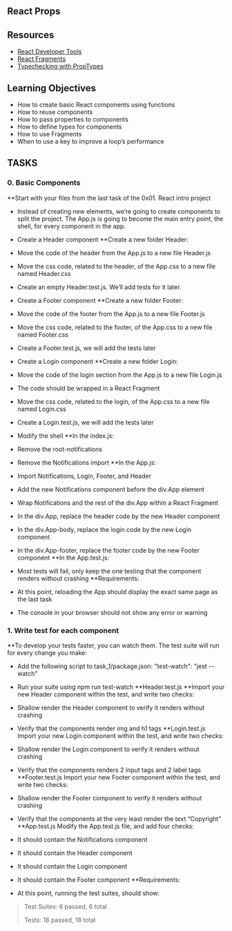 ## React Props
## Resources
- [React Developer Tools](https://intranet.alxswe.com/rltoken/2vQpS-pQNQ474_yClKpi2w)
- [React Fragments](https://intranet.alxswe.com/rltoken/SgREL186-Dva8j-rT099sw)
- [Typechecking with PropTypes](https://intranet.alxswe.com/rltoken/bZm1DeolwnK9dHCRFhq-Qw)

## Learning Objectives
- How to create basic React components using functions
- How to reuse components
- How to pass properties to components
- How to define types for components
- How to use Fragments
- When to use a key to improve a loop’s performance

## TASKS
### 0. Basic Components
**Start with your files from the last task of the 0x01. React intro project

- Instead of creating new elements, we’re going to create components to split the project. The App.js is going to become the main entry point, the shell, for every component in the app.

- Create a Header component
**Create a new folder Header:

- Move the code of the header from the App.js to a new file Header.js
- Move the css code, related to the header, of the App.css to a new file named Header.css
- Create an empty Header.test.js. We’ll add tests for it later.
- Create a Footer component
**Create a new folder Footer:

- Move the code of the footer from the App.js to a new file Footer.js
- Move the css code, related to the footer, of the App.css to a new file named Footer.css
- Create a Footer.test.js, we will add the tests later
- Create a Login component
**Create a new folder Login:

- Move the code of the login section from the App.js to a new file Login.js
- The code should be wrapped in a React Fragment
- Move the css code, related to the login, of the App.css to a new file named Login.css
- Create a Login.test.js, we will add the tests later
- Modify the shell
**In the index.js:

- Remove the root-notifications
- Remove the Notifications import
**In the App.js:

- Import Notifications, Login, Footer, and Header
- Add the new Notifications component before the div.App element
- Wrap Notifications and the rest of the div.App within a React Fragment
- In the div.App, replace the header code by the new Header component
- In the div.App-body, replace the login code by the new Login component
- In the div.App-footer, replace the footer code by the new Footer component
**In the App.test.js:

- Most tests will fail, only keep the one testing that the component renders without crashing
**Requirements:

- At this point, reloading the App should display the exact same page as the last task
- The console in your browser should not show any error or warning

### 1. Write test for each component
**To develop your tests faster, you can watch them. The test suite will run for every change you make:

- Add the following script to task_1/package.json: "test-watch": "jest --watch"
- Run your suite using npm run test-watch
**Header.test.js
**Import your new Header component within the test, and write two checks:

- Shallow render the Header component to verify it renders without crashing
- Verify that the components render img and h1 tags
**Login.test.js
Import your new Login component within the test, and write two checks:

- Shallow render the Login component to verify it renders without crashing
- Verify that the components renders 2 input tags and 2 label tags
**Footer.test.js
Import your new Footer component within the test, and write two checks:

- Shallow render the Footer component to verify it renders without crashing
- Verify that the components at the very least render the text “Copyright”
**App.test.js
Modify the App.test.js file, and add four checks:

- It should contain the Notifications component
- It should contain the Header component
- It should contain the Login component
- It should contain the Footer component
**Requirements:

- At this point, running the test suites, should show:
> Test Suites: 6 passed, 6 total
> 
> Tests: 18 passed, 18 total

